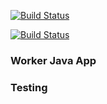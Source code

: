 [![Build Status](http://54.208.233.95:8080/buildStatus/icon?job=instavote%2Fworker-build&subject=Build&color=blue)](http://54.208.233.95:8080/job/instavote/job/worker-build)

[![Build Status](http://54.208.233.95:8080/buildStatus/icon?job=instavote%2Fworker-test&subject=UnitTest)](http://54.208.233.95:8080/job/instavote/job/worker-test/)

### Worker Java App
### Testing
